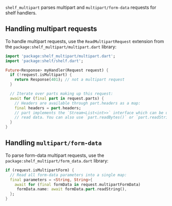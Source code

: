 `shelf_multipart` parses multipart and `multipart/form-data` requests for shelf handlers.

## Handling multipart requests

To handle multipart requests, use the `ReadMultipartRequest` extension from the
`package:shelf_multipart/multipart.dart` library:

```dart
import 'package:shelf_multipart/multipart.dart';
import 'package:shelf/shelf.dart';

Future<Response> myHandler(Request request) {
  if (!request.isMultipart) {
    return Response(401); // not a multipart request
  }

  // Iterate over parts making up this request:
  await for (final part in request.parts) {
    // Headers are available through part.headers as a map:
    final headers = part.headers;
    // part implements the `Stream<List<int>>` interface which can be used to
    // read data. You can also use `part.readBytes()` or `part.readString()`
  }
}
```

## Handling `multipart/form-data`

To parse form-data multipart requests, use the `package:shelf_multipart/form_data.dart` library:

```dart
if (request.isMultipartForm) {
  // Read all form-data parameters into a single map:
  final parameters = <String, String>{
    await for (final formData in request.multipartFormData)
     formData.name: await formData.part.readString(),
  };
}
```
